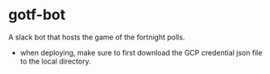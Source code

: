 # gotf-bot

A slack bot that hosts the game of the fortnight polls.

- when deploying, make sure to first download the GCP credential json file to the local directory.
